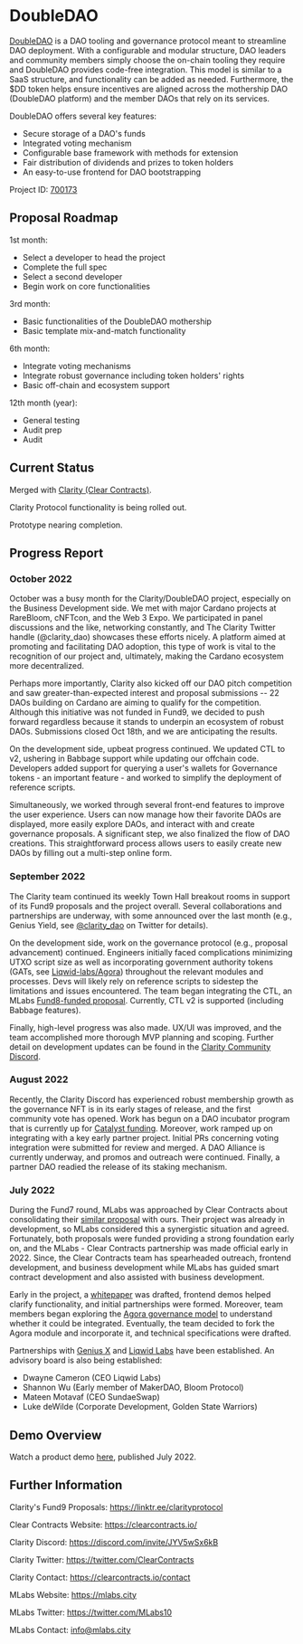 # DoubleDAO

[DoubleDAO](https://cardano.ideascale.com/c/idea/384243) is a DAO tooling and governance protocol meant to streamline DAO deployment. With a configurable and modular structure, DAO leaders and community members simply choose the on-chain tooling they require and DoubleDAO provides code-free integration. This model is similar to a SaaS structure, and functionality can be added as needed. Furthermore, the $DD token helps ensure incentives are aligned across the mothership DAO (DoubleDAO platform) and the member DAOs that rely on its services.

DoubleDAO offers several key features:

- Secure storage of a DAO's funds
- Integrated voting mechanism
- Configurable base framework with methods for extension
- Fair distribution of dividends and prizes to token holders
- An easy-to-use frontend for DAO bootstrapping

Project ID: [700173](https://docs.google.com/spreadsheets/u/0/d/1bfnWFa94Y7Zj0G7dtpo9W1nAYGovJbswipxiHT4UE3g/htmlview#)


## Proposal Roadmap


1st month:
* Select a developer to head the project
* Complete the full spec
* Select a second developer
* Begin work on core functionalities

3rd month:
* Basic functionalities of the DoubleDAO mothership
* Basic template mix-and-match functionality

6th month:
* Integrate voting mechanisms
* Integrate robust governance including token holders' rights
* Basic off-chain and ecosystem support

12th month (year):
* General testing
* Audit prep
* Audit


## Current Status

Merged with [Clarity (Clear Contracts)](https://clearcontracts.io/).

Clarity Protocol functionality is being rolled out.

Prototype nearing completion.


## Progress Report

### October 2022

October was a busy month for the Clarity/DoubleDAO project, especially on the Business Development side. We met with major Cardano projects at RareBloom, cNFTcon, and the Web 3 Expo. We participated in panel discussions and the like, networking constantly, and The Clarity Twitter handle (@clarity_dao) showcases these efforts nicely. A platform aimed at promoting and facilitating DAO adoption, this type of work is vital to the recognition of our project and, ultimately, making the Cardano ecosystem more decentralized.

Perhaps more importantly, Clarity also kicked off our DAO pitch competition and saw greater-than-expected interest and proposal submissions -- 22 DAOs building on Cardano are aiming to qualify for the competition. Although this initiative was not funded in Fund9, we decided to push forward regardless because it stands to underpin an ecosystem of robust DAOs. Submissions closed Oct 18th, and we are anticipating the results.

On the development side, upbeat progress continued. We updated CTL to v2, ushering in Babbage support while updating our offchain code. Developers added support for querying a user's wallets for Governance tokens - an important feature - and worked to simplify the deployment of reference scripts.

Simultaneously, we worked through several front-end features to improve the user experience. Users can now manage how their favorite DAOs are displayed, more easily explore DAOs, and interact with and create governance proposals. A significant step, we also finalized the flow of DAO creations. This straightforward process allows users to easily create new DAOs by filling out a multi-step online form. 

### September 2022

The Clarity team continued its weekly Town Hall breakout rooms in support of its Fund9 proposals and the project overall. Several collaborations and partnerships are underway, with some announced over the last month (e.g., Genius Yield, see [@clarity_dao](https://twitter.com/clarity_dao) on Twitter for details).

On the development side, work on the governance protocol (e.g., proposal advancement) continued. Engineers initially faced complications minimizing UTXO script size as well as incorporating government authority tokens (GATs, see [Liqwid-labs/Agora](https://github.com/Liqwid-Labs/agora)) throughout the relevant modules and processes. Devs will likely rely on reference scripts to sidestep the limitations and issues encountered. The team began integrating the CTL, an MLabs [Fund8-funded proposal](https://bit.ly/3qO07S8). Currently, CTL v2 is supported (including Babbage features).

Finally, high-level progress was also made. UX/UI was improved, and the team accomplished more thorough MVP planning and scoping. Further detail on development updates can be found in the [Clarity Community Discord](http://bit.ly/38DT1cU).

### August 2022

Recently, the Clarity Discord has experienced robust membership growth as
the governance NFT is in its early stages of release, and the first community vote has opened.
Work has begun on a DAO incubator program that is currently up for [Catalyst
funding](https://cardano.ideascale.com/c/idea/414261). Moreover, work ramped up on
integrating with a key early partner project. Initial PRs concerning voting integration were
submitted for review and merged. A DAO Alliance is currently underway, and promos and outreach were
continued. Finally, a partner DAO readied the release of its staking mechanism.

### July 2022

During the Fund7 round, MLabs was approached by Clear Contracts about
consolidating their [similar proposal](https://cardano.ideascale.com/c/idea/382311) with ours.
Their project was already in development, so MLabs considered this a synergistic situation and
agreed. Fortunately, both proposals were funded providing a strong foundation early on, and the 
MLabs - Clear Contracts partnership was made official early in 2022. Since, the Clear Contracts 
team has spearheaded outreach, frontend development, and business development while MLabs has 
guided smart contract development and also assisted with business development. 

Early in the project, a [whitepaper](https://docsend.com/view/897694qig7qux37e) was drafted, frontend demos helped
clarify functionality, and initial partnerships were formed. Moreover, team members began
exploring the [Agora governance model](https://github.com/Liqwid-Labs/agora) to understand
whether it could be integrated. Eventually, the team decided to fork the Agora
module and incorporate it, and technical specifications were drafted.

Partnerships with [Genius X](https://www.genius-x.co/) and [Liqwid Labs](https://www.liqwid.finance/) have been established.
An advisory board is also being established:
* Dwayne Cameron (CEO Liqwid Labs)
* Shannon Wu (Early member of MakerDAO, Bloom Protocol)
* Mateen Motavaf (CEO SundaeSwap)
* Luke deWilde (Corporate Development, Golden State Warriors) 


## Demo Overview

Watch a product demo [here](https://www.loom.com/share/26cfdc4aa89d4611950e086a0ab0b800), published July 2022.


## Further Information

Clarity's Fund9 Proposals: https://linktr.ee/clarityprotocol

Clear Contracts Website: https://clearcontracts.io/

Clarity Discord: https://discord.com/invite/JYV5wSx6kB

Clarity Twitter: https://twitter.com/ClearContracts

Clarity Contact: https://clearcontracts.io/contact

MLabs Website: https://mlabs.city

MLabs Twitter: https://twitter.com/MLabs10

MLabs Contact: info@mlabs.city
